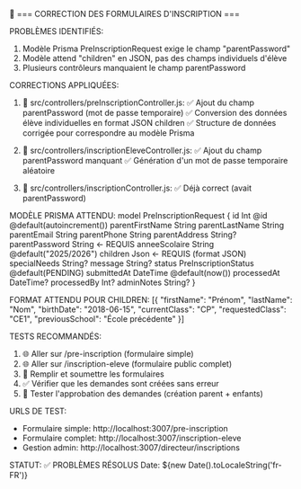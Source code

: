🔧 === CORRECTION DES FORMULAIRES D'INSCRIPTION ===

PROBLÈMES IDENTIFIÉS:
1. Modèle Prisma PreInscriptionRequest exige le champ "parentPassword"
2. Modèle attend "children" en JSON, pas des champs individuels d'élève
3. Plusieurs contrôleurs manquaient le champ parentPassword

CORRECTIONS APPLIQUÉES:

1. 📁 src/controllers/preInscriptionController.js:
   ✅ Ajout du champ parentPassword (mot de passe temporaire)
   ✅ Conversion des données élève individuelles en format JSON children
   ✅ Structure de données corrigée pour correspondre au modèle Prisma

2. 📁 src/controllers/inscriptionEleveController.js:
   ✅ Ajout du champ parentPassword manquant
   ✅ Génération d'un mot de passe temporaire aléatoire

3. 📁 src/controllers/inscriptionController.js:
   ✅ Déjà correct (avait parentPassword)

MODÈLE PRISMA ATTENDU:
model PreInscriptionRequest {
  id               Int     @id @default(autoincrement())
  parentFirstName  String
  parentLastName   String
  parentEmail      String
  parentPhone      String
  parentAddress    String?
  parentPassword   String  ← REQUIS
  anneeScolaire    String  @default("2025/2026")
  children         Json    ← REQUIS (format JSON)
  specialNeeds     String?
  message          String?
  status           PreInscriptionStatus @default(PENDING)
  submittedAt      DateTime @default(now())
  processedAt      DateTime?
  processedBy      Int?
  adminNotes       String?
}

FORMAT ATTENDU POUR CHILDREN:
[{
  "firstName": "Prénom",
  "lastName": "Nom",
  "birthDate": "2018-06-15",
  "currentClass": "CP",
  "requestedClass": "CE1",
  "previousSchool": "École précédente"
}]

TESTS RECOMMANDÉS:
1. 🌐 Aller sur /pre-inscription (formulaire simple)
2. 🌐 Aller sur /inscription-eleve (formulaire public complet)
3. 📝 Remplir et soumettre les formulaires
4. ✅ Vérifier que les demandes sont créées sans erreur
5. 👥 Tester l'approbation des demandes (création parent + enfants)

URLS DE TEST:
- Formulaire simple: http://localhost:3007/pre-inscription
- Formulaire complet: http://localhost:3007/inscription-eleve
- Gestion admin: http://localhost:3007/directeur/inscriptions

STATUT: ✅ PROBLÈMES RÉSOLUS
Date: ${new Date().toLocaleString('fr-FR')}
